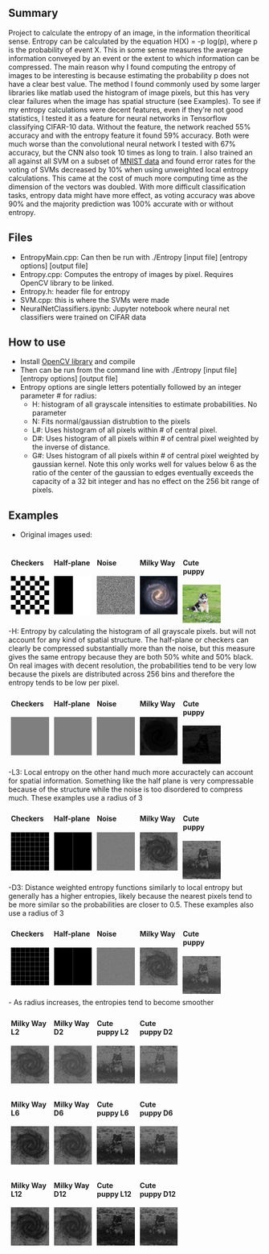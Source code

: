 ## Summary
Project to calculate the entropy of an image, in the information theoritical sense. Entropy can be calculated by the equation H(X) = -p log(p), where p is the probability of event X. 
This in some sense measures the average information conveyed by an event or the extent to which information can be compressed. 
The main reason why I found computing the entropy of images to be interesting is because estimating the probability p does not have a clear best value. 
The method I found commonly used by some larger libraries like matlab used the histogram of image pixels, but this has very clear failures when the image has spatial structure (see Examples). 
To see if my entropy calculations were decent features, even if they're not good statistics, I tested it as a feature for neural networks in Tensorflow classifying CIFAR-10 data. Without the feature, the network reached 55% accuracy and with the entropy feature it found 59% accuracy. Both were much worse than the convolutional neural network I tested with 67% accuracy, but the CNN also took 10 times as long to train.
I also trained an all against all SVM on a subset of [MNIST data](http://cis.jhu.edu/~sachin/digit/digit.html) and found error rates for the voting of SVMs decreased by 10% when using unweighted local entropy calculations. 
This came at the cost of much more computing time as the dimension of the vectors was doubled. With more difficult classification tasks, entropy data might have more effect, as voting accuracy was above 90% and the majority prediction was 100% accurate with or without entropy.
## Files
- EntropyMain.cpp: Can then be run with ./Entropy [input file] [entropy options] [output file]
- Entropy.cpp: Computes the entropy of images by pixel. Requires OpenCV library to be linked. 
- Entropy.h: header file for entropy
- SVM.cpp: this is where the SVMs were made
- NeuralNetClassifiers.ipynb: Jupyter notebook where neural net classifiers were trained on CIFAR data
## How to use
- Install [OpenCV library](https://docs.opencv.org/4.4.0/d9/df8/tutorial_root.html) and compile
- Then can be run from the command line with ./Entropy [input file] [entropy options] [output file]
- Entropy options are single letters potentially followed by an integer parameter # for radius:
	- H: histogram of all grayscale intensities to estimate probabilities. No parameter
	- N: Fits normal/gaussian distrubtion to the pixels
	- L#: Uses histogram of all pixels within # of central pixel.
	- D#: Uses histogram of all pixels within # of central pixel weighted by the inverse of distance.
	- G#: Uses histogram of all pixels within # of central pixel weighted by gaussian kernel. Note this only works well for values below 6 as the ratio of the center of the gaussian to edges eventually exceeds the capacity of a 32 bit integer and has no effect on the 256 bit range of pixels.
## Examples
- Original images used:
<div style="width: 100%">
	<div style="width: 15%; float: left; margin: 5px">
        <h4>Checkers</h4>
        <img src="images/checkers.png">
    </div>
	<div style="width: 15%; float: left; margin: 5px">
        <h4>Half-plane</h4>
        <img src="images/half.png">
    </div>
    <div style="width: 15%; float: left; margin: 5px">
        <h4>Noise</h4>
        <img src="images/noise.png">
    </div>
	<div style="width: 15%; float: left; margin: 5px">
        <h4>Milky Way</h4>
        <img src="images/milky_way.jpg">
    </div>
	<div style="width: 15%; float: left; margin: 5px">
        <h4>Cute puppy</h4>
        <img src="images/husky_puppy.jpg">
    </div>
</div>
<div style="clear:both;">
-H: Entropy by calculating the histogram of all grayscale pixels. but will not account for any kind of spatial structure. The half-plane or checkers can clearly be compressed substantially more than the noise, but this measure gives the same entropy because they are both 50% white and 50% black. 
On real images with decent resolution, the probabilities tend to be very low because the pixels are distributed across 256 bins and therefore the entropy tends to be low per pixel.
</div>
<div>
	<div style="width: 15%; float: left; margin: 5px">
        <h4>Checkers</h4>
        <img src="images/checkers_global_ent.png">
    </div>
	<div style="width: 15%; float: left; margin: 5px">
        <h4>Half-plane</h4>
        <img src="images/half_global_ent.png">
    </div>
    <div style="width: 15%; float: left; margin: 5px">
        <h4>Noise</h4>
        <img src="images/noise_global_ent.png">
    </div>
	<div style="width: 15%; float: left; margin: 5px">
        <h4>Milky Way</h4>
        <img src="images/milky_way_global_ent.png">
    </div>
	<div style="width: 15%; float: left; margin: 5px">
        <h4>Cute puppy</h4>
        <img src="images/husky_puppy_global_ent.png">
    </div>
</div>
<div style="clear:both;">
-L3: Local entropy on the other hand much more accuractely can account for spatial information. Something like the half plane is very compressable because of the structure while the noise is too disordered to compress much. These examples use a radius of 3
</div>
<div>
	<div style="width: 15%; float: left; margin: 5px">
        <h4>Checkers</h4>
        <img src="images/checkers_local_3_ent.png">
    </div>
	<div style="width: 15%; float: left; margin: 5px">
        <h4>Half-plane</h4>
        <img src="images/half_local_3_ent.png">
    </div>
    <div style="width: 15%; float: left; margin: 5px">
        <h4>Noise</h4>
        <img src="images/noise_local_3_ent.png">
    </div>
	<div style="width: 15%; float: left; margin: 5px">
        <h4>Milky Way</h4>
        <img src="images/milky_way_local_3_ent.png">
    </div>
	<div style="width: 15%; float: left; margin: 5px">
        <h4>Cute puppy</h4>
        <img src="images/husky_puppy_local_3_ent.png">
    </div>
<div style="clear:both;">
-D3: Distance weighted entropy functions similarly to local entropy but generally has a higher entropies, likely because the nearest pixels tend to be more similar so the probabilities are closer to 0.5. These examples also use a radius of 3
</div>
<div>
	<div style="width: 15%; float: left; margin: 5px">
        <h4>Checkers</h4>
        <img src="images/checkers_distance_3_ent.png">
    </div>
	<div style="width: 15%; float: left; margin: 5px">
        <h4>Half-plane</h4>
        <img src="images/half_distance_3_ent.png">
    </div>
    <div style="width: 15%; float: left; margin: 5px">
        <h4>Noise</h4>
        <img src="images/noise_distance_3_ent.png">
    </div>
	<div style="width: 15%; float: left; margin: 5px">
        <h4>Milky Way</h4>
        <img src="images/milky_way_distance_3_ent.png">
    </div>
	<div style="width: 15%; float: left; margin: 5px">
        <h4>Cute puppy</h4>
        <img src="images/husky_puppy_distance_3_ent.png">
    </div>
</div>
<div style="clear:both;">
- As radius increases, the entropies tend to become smoother
</div>
<div style="clear:both;">
	<div style="width: 15%; float: left; margin: 5px">
        <h4>Milky Way L2</h4>
        <img src="images/milky_way_local_2_ent.png">
    </div>
	<div style="width: 15%; float: left; margin: 5px">
        <h4>Milky Way D2</h4>
        <img src="images/milky_way_distance_2_ent.png">
    </div>
	<div style="width: 15%; float: left; margin: 5px">
        <h4>Cute puppy L2</h4>
        <img src="images/husky_puppy_local_2_ent.png">
    </div>
	<div style="width: 15%; float: left; margin: 5px">
        <h4>Cute puppy D2</h4>
        <img src="images/husky_puppy_distance_2_ent.png">
    </div>
</div>
<div style="clear:both;">
	<div style="width: 15%; float: left; margin: 5px">
        <h4>Milky Way L6</h4>
        <img src="images/milky_way_local_6_ent.png">
    </div>
	<div style="width: 15%; float: left; margin: 5px">
        <h4>Milky Way D6</h4>
        <img src="images/milky_way_distance_6_ent.png">
    </div>
	<div style="width: 15%; float: left; margin: 5px">
        <h4>Cute puppy L6</h4>
        <img src="images/husky_puppy_local_6_ent.png">
    </div>
	<div style="width: 15%; float: left; margin: 5px">
        <h4>Cute puppy D6</h4>
        <img src="images/husky_puppy_distance_6_ent.png">
    </div>
</div>
<div style="clear:both">
	<div style="width: 15%; float: left; margin: 5px">
        <h4>Milky Way L12</h4>
        <img src="images/milky_way_local_12_ent.png">
    </div>
	<div style="width: 15%; float: left; margin: 5px">
        <h4>Milky Way D12</h4>
        <img src="images/milky_way_distance_12_ent.png">
    </div>
	<div style="width: 15%; float: left; margin: 5px">
        <h4>Cute puppy L12</h4>
        <img src="images/husky_puppy_local_12_ent.png">
    </div>
	<div style="width: 15%; float: left; margin: 5px">
        <h4>Cute puppy D12</h4>
        <img src="images/husky_puppy_distance_12_ent.png">
    </div>
</div>

